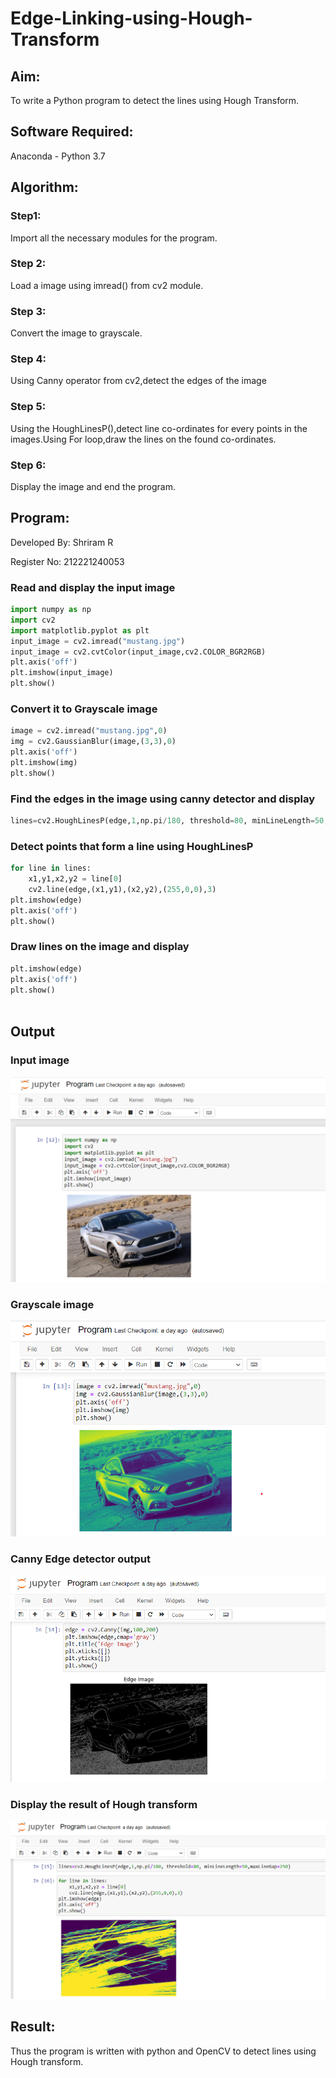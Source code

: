 # Edge-Linking-using-Hough-Transform
## Aim:
To write a Python program to detect the lines using Hough Transform.

## Software Required:
Anaconda - Python 3.7

## Algorithm:
### Step1:
Import all the necessary modules for the program.

### Step 2:
Load a image using imread() from cv2 module.

### Step 3:
Convert the image to grayscale.

### Step 4:
Using Canny operator from cv2,detect the edges of the image

### Step 5:
Using the HoughLinesP(),detect line co-ordinates for every points in the images.Using For loop,draw the lines on the found co-ordinates.

### Step 6:
Display the image and end the program.

## Program:
Developed By: Shriram R

Register No: 212221240053

### 

### Read and display the input image
```Python
import numpy as np
import cv2
import matplotlib.pyplot as plt
input_image = cv2.imread("mustang.jpg")
input_image = cv2.cvtColor(input_image,cv2.COLOR_BGR2RGB)
plt.axis('off')
plt.imshow(input_image)
plt.show()
```

### Convert it to Grayscale image
```Python
image = cv2.imread("mustang.jpg",0)
img = cv2.GaussianBlur(image,(3,3),0)
plt.axis('off')
plt.imshow(img)
plt.show()
```
### Find the edges in the image using canny detector and display
```Python
lines=cv2.HoughLinesP(edge,1,np.pi/180, threshold=80, minLineLength=50,maxLineGap=250)
```


### Detect points that form a line using HoughLinesP
```Python
for line in lines:
    x1,y1,x2,y2 = line[0]
    cv2.line(edge,(x1,y1),(x2,y2),(255,0,0),3)
plt.imshow(edge)
plt.axis('off')
plt.show()

```
### Draw lines on the image and display
```Python
plt.imshow(edge)
plt.axis('off')
plt.show()



```
## Output
### Input image
![](i1.png)
### Grayscale image
![](i2.png)

### Canny Edge detector output

![](i3.png)


### Display the result of Hough transform
![](i4.png)




## Result:
Thus the program is written with python and OpenCV to detect lines using Hough transform. 
